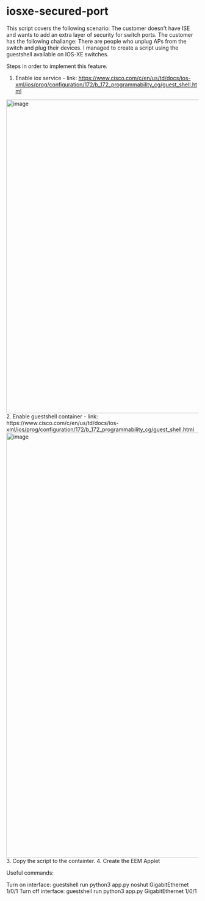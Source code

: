 # iosxe-secured-port

This script covers the following scenario: The customer doesn't have ISE and wants to add an extra layer of security for switch ports.
The customer has the following challange: There are people who unplug APs from the switch and plug their devices.
I managed to create a script using the guestshell available on IOS-XE switches.

Steps in order to implement this feature.
1. Enable iox service - link: https://www.cisco.com/c/en/us/td/docs/ios-xml/ios/prog/configuration/172/b_172_programmability_cg/guest_shell.html
<img width="819" alt="image" src="https://github.com/CozmaSerban/iosxe-secured-port/assets/10424327/d5d6179a-6db1-4c26-84d5-36641f2fd119">
2. Enable guestshell container - link: https://www.cisco.com/c/en/us/td/docs/ios-xml/ios/prog/configuration/172/b_172_programmability_cg/guest_shell.html
<img width="1110" alt="image" src="https://github.com/CozmaSerban/iosxe-secured-port/assets/10424327/ade71cdc-e1bf-4fc1-9fbc-ac55a777712f">
3. Copy the script to the containter.
4. Create the EEM Applet

Useful commands:

Turn on interface: guestshell run python3 app.py noshut GigabitEthernet 1/0/1
Turn off interface: guestshell run python3 app.py GigabitEthernet 1/0/1

